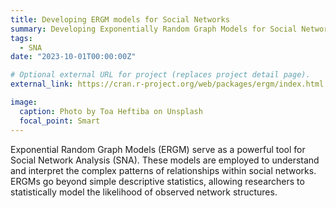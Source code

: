 ```yaml
---
title: Developing ERGM models for Social Networks
summary: Developing Exponentially Random Graph Models for Social Network Analysis. Exponential Random Graph Models (ERGM) serve as a powerful tool for Social Network Analysis (SNA). These models are employed to understand and interpret the complex patterns of relationships within social networks. ERGMs go beyond simple descriptive statistics, allowing researchers to statistically model the likelihood of observed network structures.
tags:
  - SNA
date: "2023-10-01T00:00:00Z"

# Optional external URL for project (replaces project detail page).
external_link: https://cran.r-project.org/web/packages/ergm/index.html

image:
  caption: Photo by Toa Heftiba on Unsplash
  focal_point: Smart
---
```

Exponential Random Graph Models (ERGM) serve as a powerful tool for Social Network Analysis (SNA). These models are employed to understand and interpret the complex patterns of relationships within social networks. ERGMs go beyond simple descriptive statistics, allowing researchers to statistically model the likelihood of observed network structures.